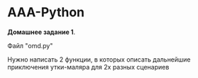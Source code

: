 # AAA-Python
**Домашнее задание 1**. 

Файл "omd.py"

Нужно написать 2 функции, в которых описать дальнейшие приключения утки-маляра для 2х разных сценариев 

